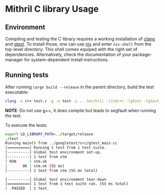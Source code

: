 # Mithril C library Usage

## Environment

Compiling and testing the C library requires a working installation of [clang](https://clang.llvm.org/) and [gtest](https://github.com/google/googletest).
To install those, one can use [nix](https://nixos.org/) and enter `nix-shell` from the top-level directory: This shell comes equiped with the right set of dependencies.
Alternatively, check the documentation of your package-manager for system-dependent install instructions.

## Running tests

After running `cargo build --release` in the parent directory, build the test executable:

``` sh
clang -x c++ test.c -g -o test -L . -lmithril -lstdc++ -lgtest -lgtest_main
```

**NOTE**: Do not use g++, it does compile but leads to segfault when running the test.

To execute the tests:

``` sh
export LD_LIBRARY_PATH=../target/release
./test
Running main() from ../googletest/src/gtest_main.cc
[==========] Running 1 test from 1 test suite.
[----------] Global test environment set-up.
[----------] 1 test from stm
[ RUN      ] stm.ok
[       OK ] stm.ok (55 ms)
[----------] 1 test from stm (55 ms total)

[----------] Global test environment tear-down
[==========] 1 test from 1 test suite ran. (55 ms total)
[  PASSED  ] 1 test.
```

